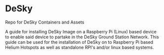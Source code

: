# DeSky
Repo for DeSky Containers and Assets

A guide for installing DeSky Image on a Raspberry Pi (Linux) based device to enable said device to partake in the DeSky Ground Station Network. 
This guide can be used for the installation of DeSky on to Raspberry Pi based Helium Hotspots as well as standalone RPI's and/or linux based systems.
